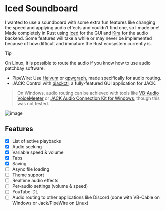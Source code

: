 # Iced Soundboard
I wanted to use a soundboard with some extra fun features like changing the speed and applying audio effects and couldn't find one, so I made one! Made completely in Rust using [Iced](https://github.com/iced-rs/iced) for the GUI and [Kira](https://github.com/tesselode/kira) for the audio backend. Some features will take a while or may never be implemented because of how difficult and immature the Rust ecosystem currently is.

> [!TIP]
> On Linux, it is possible to route the audio if you know how to use audio patchbay software.
> * PipeWire: Use [Helvum](https://gitlab.freedesktop.org/pipewire/helvum) or [qpwgraph](https://github.com/rncbc/qpwgraph), made specifically for audio routing.
> * JACK: Control with [qjackctl](https://github.com/rncbc/qjackctl), a fully-featured GUI application for JACK.

> On Windows, audio routing can be achieved with tools like [VB-Audio VoiceMeeter](https://vb-audio.com/Voicemeeter/) or [JACK Audio Connection Kit for Windows](https://jackaudio.org/), though this was not tested.

![image](https://github.com/bdebiase/iced_soundboard/assets/66143154/2c120bd1-d5ed-4b27-ac8b-d17eb6a3ca56)

## Features
- [x] List of active playbacks
- [x] Audio seeking
- [x] Variable speed & volume
- [x] Tabs
- [x] Saving
- [ ] Async file loading
- [ ] Theme support
- [ ] Realtime audio effects
- [ ] Per-audio settings (volume & speed)
- [ ] YouTube-DL
- [ ] Audio routing to other applications like Discord (done with VB-Cable on Windows or Jack/PipeWire on Linux)
